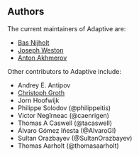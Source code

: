 ## Authors

The current maintainers of Adaptive are:

+ [Bas Nijholt](<http://nijho.lt>)
+ [Joseph Weston](<https://joseph.weston.cloud>)
+ [Anton Akhmerov](<https://antonakhmerov.org>)

Other contributors to Adaptive include:

+ Andrey E. Antipov
+ [Christoph Groth](<http://inac.cea.fr/Pisp/christoph.groth/>)
+ Jorn Hoofwijk
+ Philippe Solodov (@philippeitis)
+ Victor Negîrneac (@caenrigen)
+ Thomas A Caswell (@tacaswell)
+ Álvaro Gómez Iñesta (@AlvaroGI)
+ Sultan Orazbayev (@SultanOrazbayev)
+ Thomas Aarholt (@thomasaarholt)
